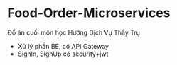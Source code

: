 # Food-Order-Microservices
Đồ án cuối môn học Hướng Dịch Vụ Thầy Trụ
- Xử lý phần BE, có API Gateway
- SignIn, SignUp có security+jwt
